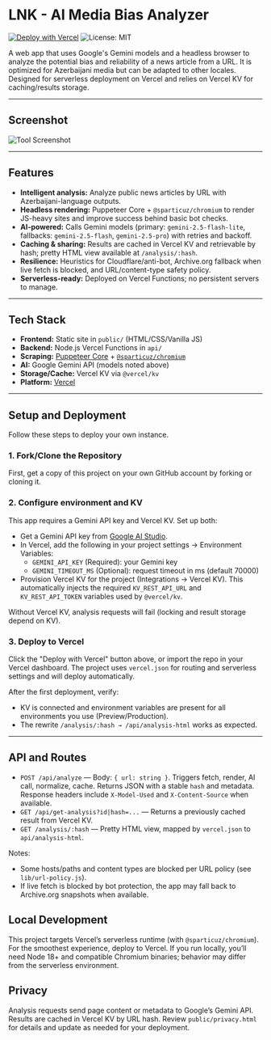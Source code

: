 # LNK - AI Media Bias Analyzer

[![Deploy with Vercel](https://vercel.com/button)](https://vercel.com/new/clone?repository-url=https://github.com/cavidaga/lnk)
![License: MIT](https://img.shields.io/badge/License-MIT-yellow.svg)

A web app that uses Google's Gemini models and a headless browser to analyze the potential bias and reliability of a news article from a URL. It is optimized for Azerbaijani media but can be adapted to other locales. Designed for serverless deployment on Vercel and relies on Vercel KV for caching/results storage.

***

## Screenshot

![Tool Screenshot](https://i.imgur.com/vK3nYoM.png)
***

## Features

-   **Intelligent analysis:** Analyze public news articles by URL with Azerbaijani-language outputs.
-   **Headless rendering:** Puppeteer Core + `@sparticuz/chromium` to render JS-heavy sites and improve success behind basic bot checks.
-   **AI-powered:** Calls Gemini models (primary: `gemini-2.5-flash-lite`, fallbacks: `gemini-2.5-flash`, `gemini-2.5-pro`) with retries and backoff.
-   **Caching & sharing:** Results are cached in Vercel KV and retrievable by hash; pretty HTML view available at `/analysis/:hash`.
-   **Resilience:** Heuristics for Cloudflare/anti-bot, Archive.org fallback when live fetch is blocked, and URL/content-type safety policy.
-   **Serverless-ready:** Deployed on Vercel Functions; no persistent servers to manage.

***

## Tech Stack

-   **Frontend:** Static site in `public/` (HTML/CSS/Vanilla JS)
-   **Backend:** Node.js Vercel Functions in `api/`
-   **Scraping:** [Puppeteer Core](https://pptr.dev/) + [`@sparticuz/chromium`](https://github.com/Sparticuz/chromium)
-   **AI:** Google Gemini API (models noted above)
-   **Storage/Cache:** Vercel KV via `@vercel/kv`
-   **Platform:** [Vercel](https://vercel.com)

***

## Setup and Deployment

Follow these steps to deploy your own instance.

### 1. Fork/Clone the Repository

First, get a copy of this project on your own GitHub account by forking or cloning it.

### 2. Configure environment and KV

This app requires a Gemini API key and Vercel KV. Set up both:

-   Get a Gemini API key from [Google AI Studio](https://aistudio.google.com/).
-   In Vercel, add the following in your project settings → Environment Variables:
    -   `GEMINI_API_KEY` (Required): your Gemini key
    -   `GEMINI_TIMEOUT_MS` (Optional): request timeout in ms (default 70000)
-   Provision Vercel KV for the project (Integrations → Vercel KV). This automatically injects the required `KV_REST_API_URL` and `KV_REST_API_TOKEN` variables used by `@vercel/kv`.

Without Vercel KV, analysis requests will fail (locking and result storage depend on KV).

### 3. Deploy to Vercel

Click the "Deploy with Vercel" button above, or import the repo in your Vercel dashboard. The project uses `vercel.json` for routing and serverless settings and will deploy automatically.

After the first deployment, verify:
-   KV is connected and environment variables are present for all environments you use (Preview/Production).
-   The rewrite `/analysis/:hash → /api/analysis-html` works as expected.

***

## API and Routes

-   `POST /api/analyze` — Body: `{ url: string }`. Triggers fetch, render, AI call, normalize, cache. Returns JSON with a stable `hash` and metadata. Response headers include `X-Model-Used` and `X-Content-Source` when available.
-   `GET /api/get-analysis?id|hash=...` — Returns a previously cached result from Vercel KV.
-   `GET /analysis/:hash` — Pretty HTML view, mapped by `vercel.json` to `api/analysis-html`.

Notes:
-   Some hosts/paths and content types are blocked per URL policy (see `lib/url-policy.js`).
-   If live fetch is blocked by bot protection, the app may fall back to Archive.org snapshots when available.

## Local Development

This project targets Vercel’s serverless runtime (with `@sparticuz/chromium`). For the smoothest experience, deploy to Vercel. If you run locally, you’ll need Node 18+ and compatible Chromium binaries; behavior may differ from the serverless environment.

## Privacy

Analysis requests send page content or metadata to Google’s Gemini API. Results are cached in Vercel KV by URL hash. Review `public/privacy.html` for details and update as needed for your deployment.
